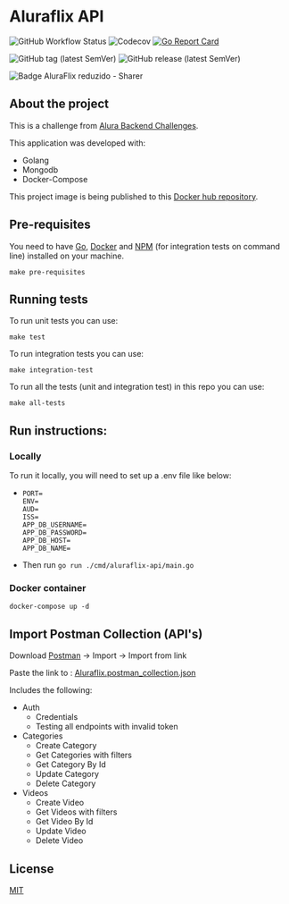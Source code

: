 # Aluraflix API

![GitHub Workflow Status](https://img.shields.io/github/workflow/status/cristovaoolegario/aluraflix-api/CI)
![Codecov](https://img.shields.io/codecov/c/gh/cristovaoolegario/aluraflix-api)
[![Go Report Card](https://goreportcard.com/badge/github.com/cristovaoolegario/aluraflix-api)](https://goreportcard.com/report/github.com/cristovaoolegario/aluraflix-api)

![GitHub tag (latest SemVer)](https://img.shields.io/github/v/tag/cristovaoolegario/aluraflix-api)
![GitHub release (latest SemVer)](https://img.shields.io/github/v/release/cristovaoolegario/aluraflix-api)

![Badge AluraFlix reduzido - Sharer](https://user-images.githubusercontent.com/79534537/130669222-e3e649dd-565b-4bb3-85a7-54bdc4f02dcb.png)

## About the project

This is a challenge from [Alura Backend Challenges](https://github.com/alura-challenges/challenge-back-end).

This application was developed with:

- Golang
- Mongodb
- Docker-Compose

This project image is being published to
this [Docker hub repository](https://hub.docker.com/repository/docker/cristovaoolegario/aluraflix-api).

## Pre-requisites

You need to have [Go](https://golang.org/dl/), [Docker](https://www.docker.com/products/docker-desktop)
and [NPM](https://www.npmjs.com/) (for integration tests on command line) installed on your machine.

`make pre-requisites`

## Running tests

To run unit tests you can use:

`make test`

To run integration tests you can use:

`make integration-test`

To run all the tests (unit and integration test) in this repo you can use:

`make all-tests`

## Run instructions:

### Locally

To run it locally, you will need to set up a .env file like below:

- ```
  PORT=
  ENV=
  AUD=
  ISS=
  APP_DB_USERNAME=
  APP_DB_PASSWORD=
  APP_DB_HOST=
  APP_DB_NAME=
  ```
- Then run `go run ./cmd/aluraflix-api/main.go`

### Docker container

`docker-compose up -d`

## Import Postman Collection (API's)

Download [Postman](https://www.getpostman.com/) -> Import -> Import from link

Paste the link
to : [Aluraflix.postman_collection.json](https://raw.githubusercontent.com/cristovaoolegario/aluraflix-api/main/Aluraflix.postman_collection.json)

Includes the following:

- Auth
  - Credentials
  - Testing all endpoints with invalid token
- Categories
  - Create Category
  - Get Categories with filters
  - Get Category By Id
  - Update Category
  - Delete Category
- Videos
  - Create Video
  - Get Videos with filters
  - Get Video By Id
  - Update Video
  - Delete Video

## License

[MIT](https://choosealicense.com/licenses/mit/)

